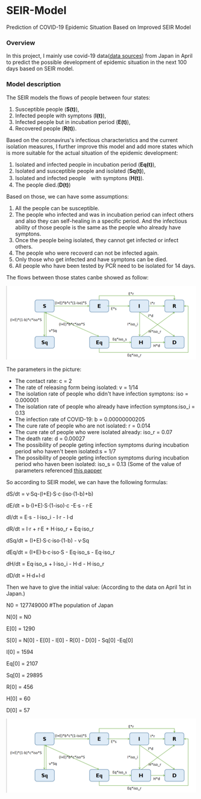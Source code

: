 # SEIR-Model
Prediction of COVID-19 Epidemic Situation Based on Improved SEIR Model

### Overview
In this project, I mainly use covid-19 data(<u>[data sources](https://www.mhlw.go.jp/stf/newpage_10651.html)</u>) from Japan in April to predict the possible development of epidemic situation in the next 100 days based on SEIR model.

### Model description
The SEIR models the flows of people between four states:
1) Susceptible people (**S(t)**), 
2) Infected people with symptons (**I(t)**), 
3) Infected people but in incubation period (**E(t)**),
4) Recovered people (**R(t)**). 

Based on the coronavirus's infectious characteristics and the current isolation measures, I further improve this model and add more states which is more suitable for the actual situation of the epidemic development: 
1) Isolated and infected people in incubation period (**Eq(t)**), 
2) Isolated and susceptible people and isolated (**Sq(t)**),
3) Isolated and infected people　with symptons (**H(t)**).
4) The people died.(**D(t)**)

Based on those, we can have some assumptions:
1) All the people can be susceptible.
2) The people who infected and was in incubation period can infect others and also they can self-healing in a specific period. And the infectious ability of those people is the same as the people who already have symptons.
3) Once the people being isolated, they cannot get infected or infect others.
4) The people who were recoverd can not be infected again.
5) Only those who get infected and have symptons can be died.
6) All people who have been tested by PCR need to be isolated for 14 days.


The flows between those states canbe showed as follow:

![Flows](/Flows.PNG "Flows between the states")

The parameters in the picture:
- The contact rate: c = 2
- The rate of releasing form being isolated: v = 1/14
- The isolation rate of people who didn't have infection symptons: iso = 0.000001
- The isolation rate of people who already have infection symptons:iso_i = 0.13
- The infection rate of COVID-19: b = 0.00000000205
- The cure rate of people who are not isolated: r = 0.014
- The cure rate of people who were isolated already: iso_r = 0.07
- The death rate: d = 0.00027
- The possibility of people geting infection symptoms during incubation period who haven't been isolated:s = 1/7
- The possibility of people geting infection symptoms during incubation period who haven been isolated: iso_s = 0.13
(Some of the value of parameters referenced <u>[this papper](http://www.zjujournals.com/med/CN/10.3785/j.issn.1008-9292.2020.02.05)</u>


So according to SEIR model, we can have the following formulas:

dS/dt = v·Sq-(I+E)·S·c·(iso·(1-b)+b)

dE/dt = b·(I+E)·S·(1-iso)·c -E·s - r·E

dI/dt = E·s - I·iso_i - I·r - I·d

dR/dt = I·r + r·E + H·iso_r + Eq·iso_r

dSq/dt = (I+E)·S·c·iso·(1-b) - v·Sq 

dEq/dt = (I+E)·b·c·iso·S - Eq·iso_s - Eq·iso_r

dH/dt = Eq·iso_s + I·iso_i - H·d - H·iso_r

dD/dt = H·d+I·d


Then we have to give the initial value:
(According to the data on April 1st in Japan.)

N0 = 127749000 #The population of Japan

N[0] = N0

E[0] = 1290

S[0] = N[0] - E[0] - I[0] - R[0] - D[0] - Sq[0] -Eq[0]

I[0] = 1594

Eq[0] = 2107

Sq[0] = 29895

R[0] = 456

H[0] = 60

D[0] = 57

![Figure](/Flows.PNG "Flows between the states")

    

